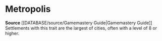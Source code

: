 ﻿---
id: '283'
name: Metropolis
rarity: Common
source: '[[DATABASE/source/Gamemastery Guide|Gamemastery Guide]]'
trait:
- Metropolis
type: Trait

---
# Metropolis

**Source** [[DATABASE/source/Gamemastery Guide|Gamemastery Guide]]
Settlements with this trait are the largest of cities, often with a level of 8 or higher.